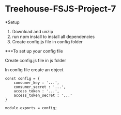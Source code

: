 # Treehouse-FSJS-Project-7

*Setup

1. Download and unzip
2. run npm install to install all dependencies
3. Create config.js file in config folder


***To set up your config file

Create config.js file in js folder

In config file create an object

    const config = {
        consumer_key : '...',
        consumer_secret : '...',
        access_token : '...',
        access_token_secret : '...'
    }

    module.exports = config;


